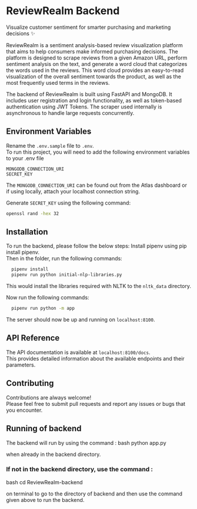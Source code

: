 
# ReviewRealm Backend

Visualize customer sentiment for smarter purchasing and marketing decisions :sparkles:

ReviewRealm is a sentiment analysis-based review visualization platform that aims to help consumers make informed purchasing decisions. The platform is designed to scrape reviews from a given Amazon URL, perform sentiment analysis on the text, and generate a word cloud that categorizes the words used in the reviews. This word cloud provides an easy-to-read visualization of the overall sentiment towards the product, as well as the most frequently used terms in the reviews.

The backend of ReviewRealm is built using FastAPI and MongoDB. It includes user registration and login functionality, as well as token-based authentication using JWT Tokens. The scraper used internally is asynchronous to handle large requests concurrently.



## Environment Variables

Rename the `.env.sample` file to `.env`.  
To run this project, you will need to add the following environment variables to your .env file

`MONGODB_CONNECTION_URI`  
`SECRET_KEY` 

The `MONGODB_CONNECTION_URI`  can be found out from the Atlas dashboard or if using locally, attach your localhost connection string.  

Generate `SECRET_KEY` using the following command:
```bash
openssl rand -hex 32
```


## Installation

To run the backend, please follow the below steps:
Install pipenv using pip install pipenv.  
Then in the folder, run the following commands:
```bash
  pipenv install
  pipenv run python initial-nlp-libraries.py 
```
This would install the libraries required with NLTK to the `nltk_data` directory.  

Now run the following commands:
```bash
  pipenv run python -m app
```
The server should now be up and running on `localhost:8100`.
## API Reference

The API documentation is available at `localhost:8100/docs`.   
This provides detailed information about the available endpoints and their parameters.
## Contributing

Contributions are always welcome!  
Please feel free to submit pull requests and report any issues or bugs that you encounter.

## Running of backend

The backend will run by using the command :
bash
python app.py

when already in the backend directory.


### If not in the backend directory, use the command :
bash
cd ReviewRealm-backend

on terminal to go to the directory of backend and then use the command given above to run the backend.

